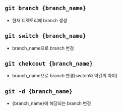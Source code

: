## `git branch {branch_name}`
- 현재 디렉토리에 branch 생성

## `git switch {branch_name}`
- branch_name으로 branch 변경

## `git chekcout {branch_name}`
- branch_name으로 branch 변경(switch와 약간의 차이)

## `git -d {branch_name}`
- {branch_name}에 해당되는 branch 변경